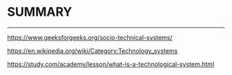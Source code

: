 # SUMMARY
---



https://www.geeksforgeeks.org/socio-technical-systems/

https://en.wikipedia.org/wiki/Category:Technology_systems

https://study.com/academy/lesson/what-is-a-technological-system.html
